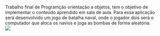 <br>Trabalho final de Programção orientação a objetos, tem o objetivo de implementar o conteúdo aprendido em sala de aula. Para essa aplicação será desenvolvido um jogo de batalha naval, onde o jogador dois será o computador que aloca os navios e joga as bombas de forma aleatória.
<br><img src="diagramade.jpeg">
